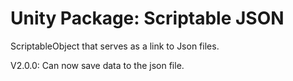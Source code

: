# Unity Package: Scriptable JSON

ScriptableObject that serves as a link to Json files.

V2.0.0: Can now save data to the json file.

